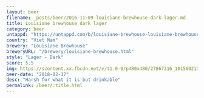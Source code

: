 ```yaml
---
layout: beer
filename: _posts/beer/2016-11-09-louisiane-brewhouse-dark-lager.md
title: Louisiane brewhouse dark lager
category: beer
untappd: "https://untappd.com/b/louisiane-brewhouse-louisiane-brewhouse-dark-lager/129294"
country: "Viet Nam"
brewery: "Louisiane Brewhouse"
breweryURL: "/brewery/louisiane-brewhouse.html"
style: "Lager - Dark"
score: 5.5
img: https://scontent.xx.fbcdn.net/v/t1.0-0/p480x480/27867316_10156021380178745_6298533291478471829_n.jpg?_nc_cat=108&_nc_ht=scontent.xx&oh=a851bef2a9d97b463dfe4be107b97e8d&oe=5D9023F4
beer-date: "2018-02-17"
desc: "Harsh for what it is but drinkable"
permalink: /beer/:title.html
---
```

